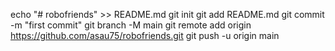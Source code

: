 echo "# robofriends" >> README.md
git init
git add README.md
git commit -m "first commit"
git branch -M main
git remote add origin https://github.com/asau75/robofriends.git
git push -u origin main
